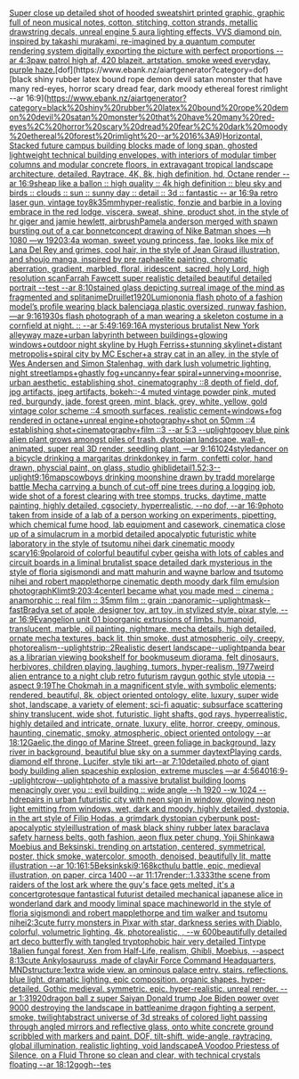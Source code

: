 [Super close up detailed shot of hooded sweatshirt printed graphic, graphic full of neon musical notes, cotton, stitching, cotton strands, metallic drawstring decals, unreal engine 5 aura lighting effects, VVS diamond pin, inspired by takashi murakami, re-imagined by a quantum computer rendering system digitally exporting the picture with perfect proportions --ar 4:3](https://www.ebank.nz/aiartgenerator?category=Super%20close%20up%20detailed%20shot%20of%20hooded%20sweatshirt%20printed%20graphic%2C%20graphic%20full%20of%20neon%20musical%20notes%2C%20cotton%2C%20stitching%2C%20cotton%20strands%2C%20metallic%20drawstring%20decals%2C%20unreal%20engine%205%20aura%20lighting%20effects%2C%20VVS%20diamond%20pin%2C%20inspired%20by%20takashi%20murakami%2C%20re-imagined%20by%20a%20quantum%20computer%20rendering%20system%20digitally%20exporting%20the%20picture%20with%20perfect%20proportions%20--ar%204%3A3)[paw patrol high af, 420 blazeit. artstation. smoke weed everyday. purple haze.](https://www.ebank.nz/aiartgenerator?category=paw%20patrol%20high%20af%2C%20420%20blazeit.%20artstation.%20smoke%20weed%20everyday.%20purple%20haze.)[dof](https://www.ebank.nz/aiartgenerator?category=dof)[black shiny rubber latex bound rope demon devil satan monster that have many red-eyes, horror scary dread fear, dark moody ethereal forest rimlight --ar 16:9](https://www.ebank.nz/aiartgenerator?category=black%20shiny%20rubber%20latex%20bound%20rope%20demon%20devil%20satan%20monster%20that%20have%20many%20red-eyes%2C%20horror%20scary%20dread%20fear%2C%20dark%20moody%20ethereal%20forest%20rimlight%20--ar%2016%3A9)[Horizontal, Stacked future campus building blocks made of long span, ghosted lightweight technical building envelopes, with interiors of modular timber columns and modular concrete floors, in extravagant tropical landscape architecture, detailed, Raytrace, 4K, 8k, high definition, hd, Octane render --ar 16:9](https://www.ebank.nz/aiartgenerator?category=Horizontal%2C%20Stacked%20future%20campus%20building%20blocks%20made%20of%20long%20span%2C%20ghosted%20lightweight%20technical%20building%20envelopes%2C%20with%20interiors%20of%20modular%20timber%20columns%20and%20modular%20concrete%20floors%2C%20in%20extravagant%20tropical%20landscape%20architecture%2C%20detailed%2C%20Raytrace%2C%204K%2C%208k%2C%20high%20definition%2C%20hd%2C%20Octane%20render%20--ar%2016%3A9)[sheap like a ballon :: high quality :: 4k high definition :: bleu sky and birds :: clouds :: sun :: sunny day :: detail :: 3d :: fantastic -- ar 16:9](https://www.ebank.nz/aiartgenerator?category=sheap%20like%20a%20ballon%20%3A%3A%20high%20quality%20%3A%3A%204k%20high%20definition%20%3A%3A%20bleu%20sky%20and%20birds%20%3A%3A%20clouds%20%3A%3A%20sun%20%3A%3A%20sunny%20day%20%3A%3A%20detail%20%3A%3A%203d%20%3A%3A%20fantastic%20--%20ar%2016%3A9)[a retro laser gun, vintage toy](https://www.ebank.nz/aiartgenerator?category=a%20retro%20laser%20gun%2C%20vintage%20toy)[8k](https://www.ebank.nz/aiartgenerator?category=8k)[35mm](https://www.ebank.nz/aiartgenerator?category=35mm)[hyper-realistic, fonzie and barbie in a loving embrace in the red lodge, viscera, sweat, shine, product shot,   in the style of hr giger and jamie hewlett, airbrush](https://www.ebank.nz/aiartgenerator?category=hyper-realistic%2C%20fonzie%20and%20barbie%20in%20a%20loving%20embrace%20in%20the%20red%20lodge%2C%20viscera%2C%20sweat%2C%20shine%2C%20product%20shot%2C%20%20%20in%20the%20style%20of%20hr%20giger%20and%20jamie%20hewlett%2C%20airbrush)[Pamela anderson merged with spawn bursting out of a car bonnet](https://www.ebank.nz/aiartgenerator?category=Pamela%20anderson%20merged%20with%20spawn%20bursting%20out%20of%20a%20car%20bonnet)[concept drawing of Nike Batman shoes  —h 1080 —w 1920](https://www.ebank.nz/aiartgenerator?category=concept%20drawing%20of%20Nike%20Batman%20shoes%20%20%E2%80%94h%201080%20%E2%80%94w%201920)[3:4](https://www.ebank.nz/aiartgenerator?category=3%3A4)[a woman, sweet young princess, fae, looks like mix of Lana Del Rey and grimes, cool hair, in the style of Jean Giraud illustration, and shoujo manga, inspired by pre raphaelite painting, chromatic aberration, gradient, marbled, floral, iridescent, sacred, holy Lord, high resolution scan](https://www.ebank.nz/aiartgenerator?category=a%20woman%2C%20sweet%20young%20princess%2C%20fae%2C%20looks%20like%20mix%20of%20Lana%20Del%20Rey%20and%20grimes%2C%20cool%20hair%2C%20in%20the%20style%20of%20Jean%20Giraud%20illustration%2C%20and%20shoujo%20manga%2C%20inspired%20by%20pre%20raphaelite%20painting%2C%20chromatic%20aberration%2C%20gradient%2C%20marbled%2C%20floral%2C%20iridescent%2C%20sacred%2C%20holy%20Lord%2C%20high%20resolution%20scan)[Farrah Fawcett super realistic detailed beautiful detailed portrait --test --ar 8:10](https://www.ebank.nz/aiartgenerator?category=Farrah%20Fawcett%20super%20realistic%20detailed%20beautiful%20detailed%20portrait%20--test%20--ar%208%3A10)[stained glass depicting surreal image of the mind as fragmented and split](https://www.ebank.nz/aiartgenerator?category=stained%20glass%20depicting%20surreal%20image%20of%20the%20mind%20as%20fragmented%20and%20split)[anime](https://www.ebank.nz/aiartgenerator?category=anime)[Druillet](https://www.ebank.nz/aiartgenerator?category=Druillet)[1920](https://www.ebank.nz/aiartgenerator?category=1920)[Lumion](https://www.ebank.nz/aiartgenerator?category=Lumion)[oni](https://www.ebank.nz/aiartgenerator?category=oni)[a flash photo of a fashion model’s profile wearing black balenciaga plastic oversized, runway fashion, —ar 9:16](https://www.ebank.nz/aiartgenerator?category=a%20flash%20photo%20of%20a%20fashion%20model%E2%80%99s%20profile%20wearing%20black%20balenciaga%20plastic%20oversized%2C%20runway%20fashion%2C%20%E2%80%94ar%209%3A16)[1930s flash photograph of a man wearing a skeleton costume in a cornfield at night. :: --ar 5:4](https://www.ebank.nz/aiartgenerator?category=1930s%20flash%20photograph%20of%20a%20man%20wearing%20a%20skeleton%20costume%20in%20a%20cornfield%20at%20night.%20%3A%3A%20--ar%205%3A4)[9:16](https://www.ebank.nz/aiartgenerator?category=9%3A16)[9:16](https://www.ebank.nz/aiartgenerator?category=9%3A16)[A mysterious brutalist New York alleyway maze+urban labyrinth between buildings+glowing windows+outdoor night skyline by Hugh Ferriss+stunning skylinet+distant metropolis+spiral city by MC Escher+a stray cat in an alley, in the style of Wes Andersen and Simon Stalenhag, with dark lush volumetric lighting, night streetlamps+ghastly fog+uncanny+fear spiral+unnerving+moonrise, urban aesthetic, establishing shot, cinematography ::8 depth of field, dof, jpg artifacts, jpeg artifacts, bokeh::-4  muted vintage powder pink, muted red, burgundy, jade, forest green, mint, black, grey, white, yellow, gold vintage color scheme ::4  smooth surfaces, realistic cement+windows+fog rendered in octane+unreal engine+photography+shot on 50mm ::4 establishing shot+cinematography+film ::3 --ar 5:3 --uplight](https://www.ebank.nz/aiartgenerator?category=A%20mysterious%20brutalist%20New%20York%20alleyway%20maze%2Burban%20labyrinth%20between%20buildings%2Bglowing%20windows%2Boutdoor%20night%20skyline%20by%20Hugh%20Ferriss%2Bstunning%20skylinet%2Bdistant%20metropolis%2Bspiral%20city%20by%20MC%20Escher%2Ba%20stray%20cat%20in%20an%20alley%2C%20in%20the%20style%20of%20Wes%20Andersen%20and%20Simon%20Stalenhag%2C%20with%20dark%20lush%20volumetric%20lighting%2C%20night%20streetlamps%2Bghastly%20fog%2Buncanny%2Bfear%20spiral%2Bunnerving%2Bmoonrise%2C%20urban%20aesthetic%2C%20establishing%20shot%2C%20cinematography%20%3A%3A8%20depth%20of%20field%2C%20dof%2C%20jpg%20artifacts%2C%20jpeg%20artifacts%2C%20bokeh%3A%3A-4%20%20muted%20vintage%20powder%20pink%2C%20muted%20red%2C%20burgundy%2C%20jade%2C%20forest%20green%2C%20mint%2C%20black%2C%20grey%2C%20white%2C%20yellow%2C%20gold%20vintage%20color%20scheme%20%3A%3A4%20%20smooth%20surfaces%2C%20realistic%20cement%2Bwindows%2Bfog%20rendered%20in%20octane%2Bunreal%20engine%2Bphotography%2Bshot%20on%2050mm%20%3A%3A4%20establishing%20shot%2Bcinematography%2Bfilm%20%3A%3A3%20--ar%205%3A3%20--uplight)[gooey blue pink alien plant grows amongst piles of trash, dystopian landscape, wall-e, animated, super real 3D render, seedling plant, —ar 9:16](https://www.ebank.nz/aiartgenerator?category=gooey%20blue%20pink%20alien%20plant%20grows%20amongst%20piles%20of%20trash%2C%20dystopian%20landscape%2C%20wall-e%2C%20animated%2C%20super%20real%203D%20render%2C%20seedling%20plant%2C%20%E2%80%94ar%209%3A16)[1024](https://www.ebank.nz/aiartgenerator?category=1024)[style](https://www.ebank.nz/aiartgenerator?category=style)[dancer on a bicycle  drinking a margaritas drink](https://www.ebank.nz/aiartgenerator?category=dancer%20on%20a%20bicycle%20%20drinking%20a%20margaritas%20drink)[donkey in farm, confetti color, hand drawn, physcial paint, on glass, studio ghibli](https://www.ebank.nz/aiartgenerator?category=donkey%20in%20farm%2C%20confetti%20color%2C%20hand%20drawn%2C%20physcial%20paint%2C%20on%20glass%2C%20studio%20ghibli)[detail](https://www.ebank.nz/aiartgenerator?category=detail)[1.5](https://www.ebank.nz/aiartgenerator?category=1.5)[2:3](https://www.ebank.nz/aiartgenerator?category=2%3A3)[--uplight](https://www.ebank.nz/aiartgenerator?category=--uplight)[9:16](https://www.ebank.nz/aiartgenerator?category=9%3A16)[maps](https://www.ebank.nz/aiartgenerator?category=maps)[cowboys drinking moonshine drawn by tradd more](https://www.ebank.nz/aiartgenerator?category=cowboys%20drinking%20moonshine%20drawn%20by%20tradd%20more)[large battle Mecha carrying a bunch of cut-off pine trees during a logging job, wide shot of a forest clearing with tree stomps, trucks, daytime, matte painting, highly detailed, cgsociety, hyperrealistic, --no dof, --ar 16:9](https://www.ebank.nz/aiartgenerator?category=large%20battle%20Mecha%20carrying%20a%20bunch%20of%20cut-off%20pine%20trees%20during%20a%20logging%20job%2C%20wide%20shot%20of%20a%20forest%20clearing%20with%20tree%20stomps%2C%20trucks%2C%20daytime%2C%20matte%20painting%2C%20highly%20detailed%2C%20cgsociety%2C%20hyperrealistic%2C%20--no%20dof%2C%20--ar%2016%3A9)[photo taken from inside of a lab of a person working on experiments, pipetting, which chemical fume hood, lab equipment and casework, cinematic](https://www.ebank.nz/aiartgenerator?category=photo%20taken%20from%20inside%20of%20a%20lab%20of%20a%20person%20working%20on%20experiments%2C%20pipetting%2C%20which%20chemical%20fume%20hood%2C%20lab%20equipment%20and%20casework%2C%20cinematic)[a close up of a simulacrum in a morbid detailed apocalyptic futuristic white laboratory in the style of tsutomu nihei dark cinematic moody scary](https://www.ebank.nz/aiartgenerator?category=a%20close%20up%20of%20a%20simulacrum%20in%20a%20morbid%20detailed%20apocalyptic%20futuristic%20white%20laboratory%20in%20the%20style%20of%20tsutomu%20nihei%20dark%20cinematic%20moody%20scary)[16:9](https://www.ebank.nz/aiartgenerator?category=16%3A9)[polaroid of colorful beautiful cyber geisha with lots of cables and circuit boards in a liminal brutalist space detailed dark mysterious in the style of floria sigismondi and matt mahurin and wayne barlow and tsutomo nihei and robert mapplethorpe cinematic depth moody dark film emulsion photograph](https://www.ebank.nz/aiartgenerator?category=polaroid%20of%20colorful%20beautiful%20cyber%20geisha%20with%20lots%20of%20cables%20and%20circuit%20boards%20in%20a%20liminal%20brutalist%20space%20detailed%20dark%20mysterious%20in%20the%20style%20of%20floria%20sigismondi%20and%20matt%20mahurin%20and%20wayne%20barlow%20and%20tsutomo%20nihei%20and%20robert%20mapplethorpe%20cinematic%20depth%20moody%20dark%20film%20emulsion%20photograph)[Klimt](https://www.ebank.nz/aiartgenerator?category=Klimt)[9:20](https://www.ebank.nz/aiartgenerator?category=9%3A20)[3:4](https://www.ebank.nz/aiartgenerator?category=3%3A4)[center](https://www.ebank.nz/aiartgenerator?category=center)[I became what you made med :: cinema : anamorphic :: real film :: 35mm film :: grain ::](https://www.ebank.nz/aiartgenerator?category=I%20became%20what%20you%20made%20med%20%3A%3A%20cinema%20%3A%20anamorphic%20%3A%3A%20real%20film%20%3A%3A%2035mm%20film%20%3A%3A%20grain%20%3A%3A)[panoramic](https://www.ebank.nz/aiartgenerator?category=panoramic)[--uplight](https://www.ebank.nz/aiartgenerator?category=--uplight)[mask](https://www.ebank.nz/aiartgenerator?category=mask)[--fast](https://www.ebank.nz/aiartgenerator?category=--fast)[Brady](https://www.ebank.nz/aiartgenerator?category=Brady)[a set of apple ,designer toy, art toy ,in stylized style, pixar style, --ar 16:9](https://www.ebank.nz/aiartgenerator?category=a%20set%20of%20apple%20%2Cdesigner%20toy%2C%20art%20toy%20%2Cin%20stylized%20style%2C%20pixar%20style%2C%20--ar%2016%3A9)[Evangelion unit 01  bioorganic extrusions of limbs, humanoid, translucent, marble, oil painting, nightmare, mecha details, high detailed, ornate mecha textures,  back lit, thin smoke, dust atmospheric, oily, creepy,  photorealism](https://www.ebank.nz/aiartgenerator?category=Evangelion%20unit%2001%20%20bioorganic%20extrusions%20of%20limbs%2C%20humanoid%2C%20translucent%2C%20marble%2C%20oil%20painting%2C%20nightmare%2C%20mecha%20details%2C%20high%20detailed%2C%20ornate%20mecha%20textures%2C%20%20back%20lit%2C%20thin%20smoke%2C%20dust%20atmospheric%2C%20oily%2C%20creepy%2C%20%20photorealism)[--uplight](https://www.ebank.nz/aiartgenerator?category=--uplight)[strip::2](https://www.ebank.nz/aiartgenerator?category=strip%3A%3A2)[Realistic desert landscape](https://www.ebank.nz/aiartgenerator?category=Realistic%20desert%20landscape)[--uplight](https://www.ebank.nz/aiartgenerator?category=--uplight)[panda bear as a librarian viewing bookshelf for book](https://www.ebank.nz/aiartgenerator?category=panda%20bear%20as%20a%20librarian%20viewing%20bookshelf%20for%20book)[museum diorama, felt dinosaurs, herbivores, children playing, laughing, tumors, hyper-realism, 1977](https://www.ebank.nz/aiartgenerator?category=museum%20diorama%2C%20felt%20dinosaurs%2C%20herbivores%2C%20children%20playing%2C%20laughing%2C%20tumors%2C%20hyper-realism%2C%201977)[weird alien entrance to a night club retro futurism raygun gothic style utopia --aspect 9:19](https://www.ebank.nz/aiartgenerator?category=weird%20alien%20entrance%20to%20a%20night%20club%20retro%20futurism%20raygun%20gothic%20style%20utopia%20--aspect%209%3A19)[The Chokmah in a magnificent style, with symbolic elements; rendered, beautiful, 8k, object oriented ontology, elite, luxury, super wide shot, landscape, a variety of element;  sci-fi aquatic; subsurface scattering shiny translucent, wide shot, futuristic, light shafts, god rays, hyperrealistic, highly detailed and intricate, ornate, luxury, elite, horror, creepy, ominous, haunting, cinematic, smoky, atmospheric, object oriented ontology --ar 18:12](https://www.ebank.nz/aiartgenerator?category=The%20Chokmah%20in%20a%20magnificent%20style%2C%20with%20symbolic%20elements%3B%20rendered%2C%20beautiful%2C%208k%2C%20object%20oriented%20ontology%2C%20elite%2C%20luxury%2C%20super%20wide%20shot%2C%20landscape%2C%20a%20variety%20of%20element%3B%20%20sci-fi%20aquatic%3B%20subsurface%20scattering%20shiny%20translucent%2C%20wide%20shot%2C%20futuristic%2C%20light%20shafts%2C%20god%20rays%2C%20hyperrealistic%2C%20highly%20detailed%20and%20intricate%2C%20ornate%2C%20luxury%2C%20elite%2C%20horror%2C%20creepy%2C%20ominous%2C%20haunting%2C%20cinematic%2C%20smoky%2C%20atmospheric%2C%20object%20oriented%20ontology%20--ar%2018%3A12)[Gaelic,](https://www.ebank.nz/aiartgenerator?category=Gaelic%2C)[the dingo of Marine Street, green foliage in background, lazy river in background, beautiful blue sky on a summer day](https://www.ebank.nz/aiartgenerator?category=the%20dingo%20of%20Marine%20Street%2C%20green%20foliage%20in%20background%2C%20lazy%20river%20in%20background%2C%20beautiful%20blue%20sky%20on%20a%20summer%20day)[text](https://www.ebank.nz/aiartgenerator?category=text)[Playing cards, diamond elf throne, Lucifer, style tiki art--ar 7:10](https://www.ebank.nz/aiartgenerator?category=Playing%20cards%2C%20diamond%20elf%20throne%2C%20Lucifer%2C%20style%20tiki%20art--ar%207%3A10)[detailed,](https://www.ebank.nz/aiartgenerator?category=detailed%2C)[photo of giant body building alien spaceship explosion, extreme muscles —ar 4:5](https://www.ebank.nz/aiartgenerator?category=photo%20of%20giant%20body%20building%20alien%20spaceship%20explosion%2C%20extreme%20muscles%20%E2%80%94ar%204%3A5)[640](https://www.ebank.nz/aiartgenerator?category=640)[16:9](https://www.ebank.nz/aiartgenerator?category=16%3A9)[--uplight](https://www.ebank.nz/aiartgenerator?category=--uplight)[crow](https://www.ebank.nz/aiartgenerator?category=crow)[--uplight](https://www.ebank.nz/aiartgenerator?category=--uplight)[photo of a massive brutalist building looms menacingly over you :: evil building :: wide angle --h 1920 --w 1024 --hd](https://www.ebank.nz/aiartgenerator?category=photo%20of%20a%20massive%20brutalist%20building%20looms%20menacingly%20over%20you%20%3A%3A%20evil%20building%20%3A%3A%20wide%20angle%20--h%201920%20--w%201024%20--hd)[repairs in urban futuristic city with neon sign in window, glowing neon light emitting from windows, wet, dark and moody, highly detailed, dystopia, in the art style of Filip Hodas, a grimdark dystopian cyberpunk post-apocalyptic style](https://www.ebank.nz/aiartgenerator?category=repairs%20in%20urban%20futuristic%20city%20with%20neon%20sign%20in%20window%2C%20glowing%20neon%20light%20emitting%20from%20windows%2C%20wet%2C%20dark%20and%20moody%2C%20highly%20detailed%2C%20dystopia%2C%20in%20the%20art%20style%20of%20Filip%20Hodas%2C%20a%20grimdark%20dystopian%20cyberpunk%20post-apocalyptic%20style)[illustration of mask black shiny rubber latex baraclava safety harness belts, goth fashion, aeon flux peter chung, Yoji Shinkawa Moebius and Beksinski. trending on artstation, centered, symmetrical, poster, thick smoke, watercolor, smooth, denoised, beautifully lit, matte illustration --ar 10:16](https://www.ebank.nz/aiartgenerator?category=illustration%20of%20mask%20black%20shiny%20rubber%20latex%20baraclava%20safety%20harness%20belts%2C%20goth%20fashion%2C%20aeon%20flux%20peter%20chung%2C%20Yoji%20Shinkawa%20Moebius%20and%20Beksinski.%20trending%20on%20artstation%2C%20centered%2C%20symmetrical%2C%20poster%2C%20thick%20smoke%2C%20watercolor%2C%20smooth%2C%20denoised%2C%20beautifully%20lit%2C%20matte%20illustration%20--ar%2010%3A16)[1:5](https://www.ebank.nz/aiartgenerator?category=1%3A5)[Beksinkski](https://www.ebank.nz/aiartgenerator?category=Beksinkski)[9:16](https://www.ebank.nz/aiartgenerator?category=9%3A16)[8k](https://www.ebank.nz/aiartgenerator?category=8k)[cthulu battle, epic, medieval illustration, on paper, circa 1400 --ar 11:17](https://www.ebank.nz/aiartgenerator?category=cthulu%20battle%2C%20epic%2C%20medieval%20illustration%2C%20on%20paper%2C%20circa%201400%20--ar%2011%3A17)[render::1.3333](https://www.ebank.nz/aiartgenerator?category=render%3A%3A1.3333)[the scene from raiders of the lost ark where the guy's face gets melted, it's a concert](https://www.ebank.nz/aiartgenerator?category=the%20scene%20from%20raiders%20of%20the%20lost%20ark%20where%20the%20guy%27s%20face%20gets%20melted%2C%20it%27s%20a%20concert)[grotesque fantastical futurist detailed mechanical japanese alice in wonderland dark and moody liminal space machineworld in the style of floria sigismondi and robert mapplethorpe and tim walker and tsutomu nihei](https://www.ebank.nz/aiartgenerator?category=grotesque%20fantastical%20futurist%20detailed%20mechanical%20japanese%20alice%20in%20wonderland%20dark%20and%20moody%20liminal%20space%20machineworld%20in%20the%20style%20of%20floria%20sigismondi%20and%20robert%20mapplethorpe%20and%20tim%20walker%20and%20tsutomu%20nihei)[2:3](https://www.ebank.nz/aiartgenerator?category=2%3A3)[cute furry monsters in Pixar with star, darkness series with Diablo, colorful, volumetric lighting, 4k, photorealistic, , --w 600](https://www.ebank.nz/aiartgenerator?category=cute%20furry%20monsters%20in%20Pixar%20with%20star%2C%20darkness%20series%20with%20Diablo%2C%20colorful%2C%20volumetric%20lighting%2C%204k%2C%20photorealistic%2C%20%2C%20--w%20600)[beautifully detailed art deco butterfly with tangled tryptophobic hair very detailed Tintype 18](https://www.ebank.nz/aiartgenerator?category=beautifully%20detailed%20art%20deco%20butterfly%20with%20tangled%20tryptophobic%20hair%20very%20detailed%20Tintype%2018)[alien fungal forest, Xen from Half-Life, realism, Ghibli, Moebius, --aspect 8:13](https://www.ebank.nz/aiartgenerator?category=alien%20fungal%20forest%2C%20Xen%20from%20Half-Life%2C%20realism%2C%20Ghibli%2C%20Moebius%2C%20--aspect%208%3A13)[cute Ankylosauruss ,made of clay](https://www.ebank.nz/aiartgenerator?category=cute%20Ankylosauruss%20%2Cmade%20of%20clay)[Air Force Command Headquarters, MND](https://www.ebank.nz/aiartgenerator?category=Air%20Force%20Command%20Headquarters%2C%20MND)[structure:1](https://www.ebank.nz/aiartgenerator?category=structure%3A1)[extra wide view. an ominous palace entry. stairs. reflections. blue light. dramatic lighting. epic composition. organic shapes. hyper-detailed. Gothic medieval. symmetric. epic. hyper-realistic. unreal render. --ar 1:3](https://www.ebank.nz/aiartgenerator?category=extra%20wide%20view.%20an%20ominous%20palace%20entry.%20stairs.%20reflections.%20blue%20light.%20dramatic%20lighting.%20epic%20composition.%20organic%20shapes.%20hyper-detailed.%20Gothic%20medieval.%20symmetric.%20epic.%20hyper-realistic.%20unreal%20render.%20--ar%201%3A3)[1920](https://www.ebank.nz/aiartgenerator?category=1920)[dragon ball z super Saiyan Donald trump Joe Biden power over 9000 destroying the landscape in battle](https://www.ebank.nz/aiartgenerator?category=dragon%20ball%20z%20super%20Saiyan%20Donald%20trump%20Joe%20Biden%20power%20over%209000%20destroying%20the%20landscape%20in%20battle)[anime dragon fighting a serpent, smoke, twilight](https://www.ebank.nz/aiartgenerator?category=anime%20dragon%20fighting%20a%20serpent%2C%20smoke%2C%20twilight)[abstract universe of 3d streaks of colored light passing through angled mirrors and reflective glass, onto white concrete ground scribbled with markers and paint. DOF, tilt-shift, wide-angle, raytracing, global illumination, realistic lighting, void landscape](https://www.ebank.nz/aiartgenerator?category=abstract%20universe%20of%203d%20streaks%20of%20colored%20light%20passing%20through%20angled%20mirrors%20and%20reflective%20glass%2C%20onto%20white%20concrete%20ground%20scribbled%20with%20markers%20and%20paint.%20DOF%2C%20tilt-shift%2C%20wide-angle%2C%20raytracing%2C%20global%20illumination%2C%20realistic%20lighting%2C%20void%20landscape)[A Voodoo Priestess of Silence, on a Fluid Throne so clean and clear, with technical crystals floating --ar 18:12](https://www.ebank.nz/aiartgenerator?category=A%20Voodoo%20Priestess%20of%20Silence%2C%20on%20a%20Fluid%20Throne%20so%20clean%20and%20clear%2C%20with%20technical%20crystals%20floating%20--ar%2018%3A12)[gogh](https://www.ebank.nz/aiartgenerator?category=gogh)[--tes](https://www.ebank.nz/aiartgenerator?category=--tes)